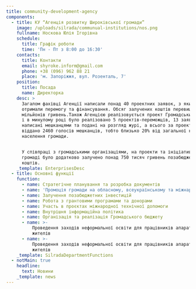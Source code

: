 ```yaml
---
title: community-development-agency
components:
  - title: КУ “Агенція розвитку Широківської громади”
    image: /uploads/silrada/communual-institutions/nos.png
    fullname: Носкова Юлія Ігорівна
    schedule:
      title: Графік роботи
      time: 'Пн - Пт з 8:00 до 16:30'
    contacts:
      title: Контакти
      email: shyroke.inform@gmail.com
      phone: +38 (096) 962 88 21
      place: 'м. Запоріжжя, вул. Розенталь, 7'
    position:
      title: Посада
      name: Директорка
    desc: >
      Загалом фахівці Агенції написали понад 40 проектних заявок, з яких 18
      отримали перемогу та фінансування. Обсяг залучених коштів перевищує 6
      мільйонів гривень.Також Агенцією реалізовується проект Громадських бюджет,
      і в минулому році було реалізовано 5 проектів-переможців, 13 заявок були
      написані мешканцями та подані на розгляд журі, а всього за проекти було
      віддано 2460 голосів мешканців, тобто близько 20% від загальної кількості
      населення громади.


      У співпраці з громадськими організаціями, на проекти та ініціативи у
      громаді було додатково залучено понад 750 тисяч гривень позабюджетних
      коштів.
    _template: EnterprisesDesc
  - title: Основні функції
    function:
      - name: Стратегічне планування та розробка документів
      - name: 'Промоція громади на обласному, всеукраїнському та міжнародному рівнях'
      - name: Залучення позабюджетних інвестицій
      - name: Робота з грантовими програмами та донорами
      - name: Участь в проєктах міжнародної технічної допомоги
      - name: Внутрішня інформаційна політика
      - name: Організація та реалізація Громадського бюджету
      - name: >-
          Проведення заходів неформальної освіти для працівників апарату і
          жителів
      - name: >-
          Проведення заходів неформальної освіти для працівників апарату і
          жителів
    _template: SilradaDepartmentFunctions
  - notMain: true
    headline:
      text: Новини
    _template: news
---
```


